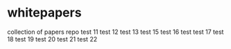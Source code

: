 # whitepapers
collection of papers repo
test 11
test 12
test 13
test 15
test 16
test
test 17
test 18
test 19
test 20
test 21
test 22

